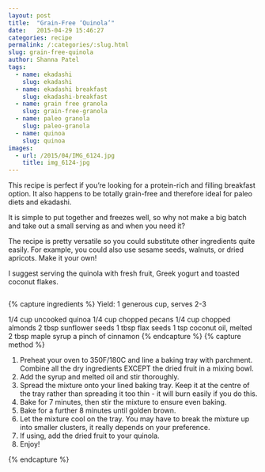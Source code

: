 ```yaml
---
layout: post
title:  "Grain-Free ‘Quinola’"
date:   2015-04-29 15:46:27
categories: recipe
permalink: /:categories/:slug.html
slug: grain-free-quinola
author: Shanna Patel
tags: 
  - name: ekadashi
    slug: ekadashi
  - name: ekadashi breakfast
    slug: ekadashi-breakfast
  - name: grain free granola
    slug: grain-free-granola
  - name: paleo granola
    slug: paleo-granola
  - name: quinoa
    slug: quinoa
images: 
  - url: /2015/04/IMG_6124.jpg
    title: img_6124-jpg
---
```

<p>This recipe is perfect if you’re looking for a protein-rich and filling breakfast option. It also happens to be totally grain-free and therefore ideal for paleo diets and ekadashi.</p>
<p>It is simple to put together and freezes well, so why not make a big batch and take out a small serving as and when you need it?</p>
<p>The recipe is pretty versatile so you could substitute other ingredients quite easily. For example, you could also use sesame seeds, walnuts, or dried apricots. Make it your own!</p>
<p>I suggest serving the quinola with fresh fruit, Greek yogurt and toasted coconut flakes.</p>
<p><a href="http://shannawashungry.com/wp-content/uploads/2015/04/IMG_6124.jpg"><img alt="" src="http://shannawashungry.com/wp-content/uploads/2015/04/IMG_6124.jpg"/></a></p>
{% capture ingredients %}
Yield: 1 generous cup, serves 2-3

1/4 cup uncooked quinoa
1/4 cup chopped pecans
1/4 cup chopped almonds 
2 tbsp sunflower seeds
1 tbsp flax seeds
1 tsp coconut oil, melted
2 tbsp maple syrup 
a pinch of cinnamon
{% endcapture %}
{% capture method %}
<ol>
<li class="p1">Preheat your oven to 350F/180C and line a baking tray with parchment.
Combine all the dry ingredients EXCEPT the dried fruit in a mixing bowl.</li>
<li class="p1">Add the syrup and melted oil and stir thoroughly.</li>
<li class="p1">Spread the mixture onto your lined baking tray. Keep it at the centre of the tray rather than spreading it too thin - it will burn easily if you do this.</li>
<li class="p1">Bake for 7 minutes, then stir the mixture to ensure even baking.</li>
<li class="p1">Bake for a further 8 minutes until golden brown.</li>
<li class="p1">Let the mixture cool on the tray. You may have to break the mixture up into smaller clusters, it really depends on your preference.</li>
<li class="p1">If using, add the dried fruit to your quinola.</li>
<li class="p1">Enjoy!</li>
</ol>
{% endcapture %}
